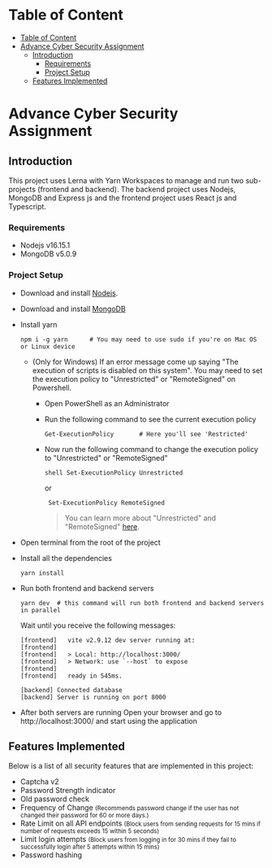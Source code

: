 # Table of Content

- [Table of Content](#table-of-content)
- [Advance Cyber Security Assignment](#advance-cyber-security-assignment)
  - [Introduction](#introduction)
    - [Requirements](#requirements)
    - [Project Setup](#project-setup)
  - [Features Implemented](#features-implemented)

# Advance Cyber Security Assignment

## Introduction

This project uses Lerna with Yarn Workspaces to manage and run two sub-projects (frontend and backend). The backend project uses Nodejs, MongoDB and Express js and the frontend project uses React js and Typescript.

### Requirements

- Nodejs v16.15.1
- MongoDB v5.0.9

### Project Setup

- Download and install [Nodejs](https://nodejs.org/en/download/).
- Download and install [MongoDB](https://www.mongodb.com/try/download/community)
- Install yarn

  ```shell
  npm i -g yarn      # You may need to use sudo if you're on Mac OS or Linux device
  ```

  - (Only for Windows) If an error message come up saying "The execution of scripts is disabled on this system". You may need to set the execution policy to "Unrestricted" or "RemoteSigned" on Powershell.

    - Open PowerShell as an Administrator
    - Run the following command to see the current execution policy
      ```shell
      Get-ExecutionPolicy       # Here you'll see 'Restricted'
      ```
    - Now run the following command to change the execution policy to "Unrestricted" or "RemoteSigned"

      ```
      shell Set-ExecutionPolicy Unrestricted
      ```

      or

      ```shell
       Set-ExecutionPolicy RemoteSigned
      ```

      > You can learn more about "Unrestricted" and "RemoteSigned" [here](https://docs.microsoft.com/en-us/powershell/module/microsoft.powershell.core/about/about_execution_policies?view=powershell-5.1#remotesigned).

- Open terminal from the root of the project
- Install all the dependencies
  ```shell
  yarn install
  ```
- Run both frontend and backend servers
  ```shell
  yarn dev  # this command will run both frontend and backend servers in parallel
  ```
  Wait until you receive the following messages:
  ```shell
  [frontend]   vite v2.9.12 dev server running at:
  [frontend]
  [frontend]   > Local: http://localhost:3000/
  [frontend]   > Network: use `--host` to expose
  [frontend]
  [frontend]   ready in 545ms.
  ```
  ```shell
  [backend] Connected database
  [backend] Server is running on port 8000
  ```
- After both servers are running Open your browser and go to http://localhost:3000/ and start using the application

## Features Implemented

Below is a list of all security features that are implemented in this project:

- Captcha v2
- Password Strength indicator
- Old password check
- Frequency of Change <small>(Recommends password change if the user has not changed their password for 60 or more days.)</small>
- Rate Limit on all API endpoints <small>(Block users from sending requests for 15 mins if number of requests exceeds 15 within 5 seconds)</small>
- Limit login attempts <small>(Block users from logging in for 30 mins if they fail to successfully login after 5 attempts within 15 mins)</small>
- Password hashing
